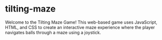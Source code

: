 # tilting-maze
 Welcome to the Tilting Maze Game! This web-based game uses JavaScript, HTML, and CSS to create an interactive maze experience where the player navigates balls through a maze using a joystick. 
